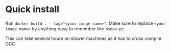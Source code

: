 # Quick install

Run `docker build . --tag="<your image name>"`. Make sure to replace `<your image name>` by anything easy to remember like `osdev-pc`.

This can take several hours on slower machines as it has to cross compile GCC.